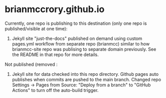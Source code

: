 # brianmccrory.github.io

Currently, one repo is publishing to this destination (only one repo is published/visible at one time):
1. Jekyll site "just-the-docs" published on demand using custom pages.yml workflow from separate repo (brianmcc) similar to how brianmcc-site repo was publising to separate domain previously. See the README in that repo for more details.

Not published (removed :
1. Jekyll site for data checked into this repo directory. Github pages auto publishes when commits are pushed to the main branch. Changed repo Settings -> Pages from Source: "Deploy from a branch" to "GitHub Actions" to turn off the auto-build trigger.
